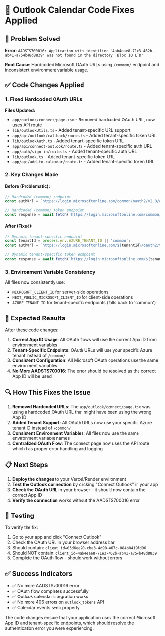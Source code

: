 # 🔧 Outlook Calendar Code Fixes Applied

## **🎯 Problem Solved**

**Error**: `AADSTS700016: Application with identifier '4ab4eae8-71e3-462b-ab41-a754b48d8839' was not found in the directory 'Bloc IQ LTD'`

**Root Cause**: Hardcoded Microsoft OAuth URLs using `/common/` endpoint and inconsistent environment variable usage.

## **✅ Code Changes Applied**

### **1. Fixed Hardcoded OAuth URLs**

**Files Updated:**
- `app/outlook/connect/page.tsx` - Removed hardcoded OAuth URL, now uses API route
- `lib/outlookUtils.ts` - Added tenant-specific URL support
- `app/api/outlook/callback/route.ts` - Added tenant-specific token URL
- `lib/outlookAuth.ts` - Added tenant-specific token URL
- `app/api/connect-outlook/route.ts` - Added tenant-specific auth URL
- `app/auth/sign-in/route.ts` - Added tenant-specific auth URL
- `lib/outlook.ts` - Added tenant-specific token URL
- `app/api/add-to-calendar/route.ts` - Added tenant-specific token URL

### **2. Key Changes Made**

#### **Before (Problematic):**
```javascript
// Hardcoded /common/ endpoint
const authUrl = `https://login.microsoftonline.com/common/oauth2/v2.0/authorize?client_id=${clientId}...`;

// Hardcoded /common/ token endpoint
const response = await fetch('https://login.microsoftonline.com/common/oauth2/v2.0/token', {
```

#### **After (Fixed):**
```javascript
// Dynamic tenant-specific endpoint
const tenantId = process.env.AZURE_TENANT_ID || 'common';
const authUrl = `https://login.microsoftonline.com/${tenantId}/oauth2/v2.0/authorize?client_id=${clientId}...`;

// Dynamic tenant-specific token endpoint
const response = await fetch(`https://login.microsoftonline.com/${tenantId}/oauth2/v2.0/token`, {
```

### **3. Environment Variable Consistency**

All files now consistently use:
- `MICROSOFT_CLIENT_ID` for server-side operations
- `NEXT_PUBLIC_MICROSOFT_CLIENT_ID` for client-side operations
- `AZURE_TENANT_ID` for tenant-specific endpoints (falls back to 'common')

## **🚀 Expected Results**

After these code changes:

1. **Correct App ID Usage**: All OAuth flows will use the correct App ID from environment variables
2. **Tenant-Specific Endpoints**: OAuth URLs will use your specific Azure tenant instead of `/common/`
3. **Consistent Configuration**: All Microsoft OAuth operations use the same environment variables
4. **No More AADSTS700016**: The error should be resolved as the correct App ID will be used

## **🔍 How This Fixes the Issue**

1. **Removed Hardcoded URLs**: The `app/outlook/connect/page.tsx` was using a hardcoded OAuth URL that might have been using the wrong App ID
2. **Added Tenant Support**: All OAuth URLs now use your specific Azure tenant ID instead of `/common/`
3. **Consistent Environment Variables**: All files now use the same environment variable names
4. **Centralized OAuth Flow**: The connect page now uses the API route which has proper error handling and logging

## **📋 Next Steps**

1. **Deploy the changes** to your Vercel/Render environment
2. **Test the Outlook connection** by clicking "Connect Outlook" in your app
3. **Check the OAuth URL** in your browser - it should now contain the correct App ID
4. **Verify the connection** works without the AADSTS700016 error

## **🧪 Testing**

To verify the fix:

1. Go to your app and click "Connect Outlook"
2. Check the OAuth URL in your browser address bar
3. Should contain: `client_id=03d6ee20-cbe3-4d98-867c-084b0419fd96`
4. Should NOT contain: `client_id=4ab4eae8-71e3-462b-ab41-a754b48d8839`
5. Complete the OAuth flow - should work without errors

## **✅ Success Indicators**

- ✅ No more AADSTS700016 error
- ✅ OAuth flow completes successfully
- ✅ Outlook calendar integration works
- ✅ No more 406 errors on `outlook_tokens` API
- ✅ Calendar events sync properly

The code changes ensure that your application uses the correct Microsoft App ID and tenant-specific endpoints, which should resolve the authentication error you were experiencing.
